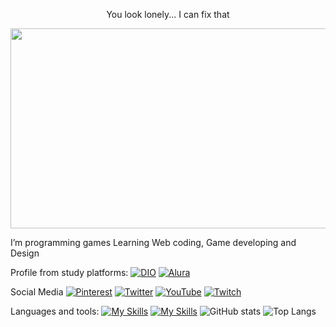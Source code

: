 <p align="center">
You look lonely... I can fix that
</p>
<img src="https://github.com/Vaikonic/Vaikonic/blob/main/Bocchi%20Runner%202074.gif" width="1280" height="320" />


I’m programming games
Learning Web coding, Game developing and Design

Profile from study platforms:
[![DIO](https://img.shields.io/badge/DIO-000?style=for-the-badge)](https://web.dio.me/users/vitosawyer)
[![Alura](https://img.shields.io/badge/Alura-000?style=for-the-badge)](https://cursos.alura.com.br/user/vitosawyer)

Social Media
[![Pinterest](https://img.shields.io/badge/Pinterest-%23E60023.svg?style=for-the-badge&logo=Pinterest&logoColor=white)](https://pinterest.com/vaik0nic)
[![Twitter](https://img.shields.io/badge/Twitter-%231DA1F2.svg?style=for-the-badge&logo=Twitter&logoColor=white)](https://twitter.com/vaik0nic)
[![YouTube](https://img.shields.io/badge/YouTube-%23FF0000.svg?style=for-the-badge&logo=YouTube&logoColor=white)](https://www.youtube.com/@Next_Station)
[![Twitch](https://img.shields.io/badge/Twitch-%239146FF.svg?style=for-the-badge&logo=Twitch&logoColor=white)](https://www.twitch.tv/vesawyer)

Languages and tools:
[![My Skills](https://skillicons.dev/icons?i=java,js,nodejs,html,css,lua,c,cs,cpp)](https://skillicons.dev)
[![My Skills](https://skillicons.dev/icons?i=figma,ae,ps,xd,aws,visualstudio,unreal,blender,eclipse,idea,git,github&theme=dark)](https://skillicons.dev)
![GitHub stats](https://github-readme-stats.vercel.app/api?username=vaikonic&theme=transparent&bg_color=000&border_color=14B2F0&show_icons=true&icon_color=30A3DC&title_color=E914F0&text_color=14B2F0)
![Top Langs](https://github-readme-stats-git-masterrstaa-rickstaa.vercel.app/api/top-langs/?username=vaikonic&layout=compact&bg_color=000&border_color=14B2F0&title_color=E914F0&text_color=14B2F0)
